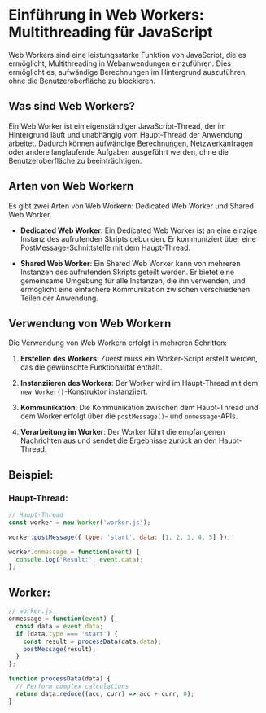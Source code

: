 # Einführung in Web Workers: Multithreading für JavaScript

Web Workers sind eine leistungsstarke Funktion von JavaScript, die es ermöglicht, Multithreading in Webanwendungen einzuführen. Dies ermöglicht es, aufwändige Berechnungen im Hintergrund auszuführen, ohne die Benutzeroberfläche zu blockieren.

## Was sind Web Workers?

Ein Web Worker ist ein eigenständiger JavaScript-Thread, der im Hintergrund läuft und unabhängig vom Haupt-Thread der Anwendung arbeitet. Dadurch können aufwändige Berechnungen, Netzwerkanfragen oder andere langlaufende Aufgaben ausgeführt werden, ohne die Benutzeroberfläche zu beeinträchtigen.

## Arten von Web Workern

Es gibt zwei Arten von Web Workern: Dedicated Web Worker und Shared Web Worker.

- **Dedicated Web Worker**: Ein Dedicated Web Worker ist an eine einzige Instanz des aufrufenden Skripts gebunden. Er kommuniziert über eine PostMessage-Schnittstelle mit dem Haupt-Thread.

- **Shared Web Worker**: Ein Shared Web Worker kann von mehreren Instanzen des aufrufenden Skripts geteilt werden. Er bietet eine gemeinsame Umgebung für alle Instanzen, die ihn verwenden, und ermöglicht eine einfachere Kommunikation zwischen verschiedenen Teilen der Anwendung.

## Verwendung von Web Workern

Die Verwendung von Web Workern erfolgt in mehreren Schritten:

1. **Erstellen des Workers**: Zuerst muss ein Worker-Script erstellt werden, das die gewünschte Funktionalität enthält.

2. **Instanziieren des Workers**: Der Worker wird im Haupt-Thread mit dem `new Worker()`-Konstruktor instanziiert.

3. **Kommunikation**: Die Kommunikation zwischen dem Haupt-Thread und dem Worker erfolgt über die `postMessage()`- und `onmessage`-APIs.

4. **Verarbeitung im Worker**: Der Worker führt die empfangenen Nachrichten aus und sendet die Ergebnisse zurück an den Haupt-Thread.

## Beispiel:

### Haupt-Thread:

```javascript
// Haupt-Thread
const worker = new Worker('worker.js');

worker.postMessage({ type: 'start', data: [1, 2, 3, 4, 5] });

worker.onmessage = function(event) {
  console.log('Result:', event.data);
};
```

## Worker:

```javascript
// worker.js
onmessage = function(event) {
  const data = event.data;
  if (data.type === 'start') {
    const result = processData(data.data);
    postMessage(result);
  }
};

function processData(data) {
  // Perform complex calculations
  return data.reduce((acc, curr) => acc + curr, 0);
}
```